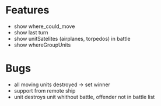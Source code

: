 Features
=======
- show where_could_move
- show last turn
- show unitSatelites (airplanes, torpedos) in battle
- show whereGroupUnits

Bugs
=======
- all moving units destroyed -> set winner
- support from remote ship
- unit destroys unit whithout battle, offender not in battle list


